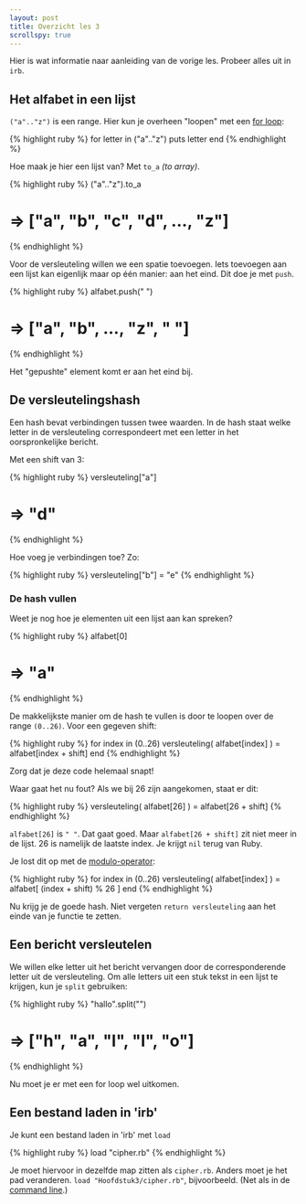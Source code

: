 ```yaml
---
layout: post
title: Overzicht les 3
scrollspy: true
---
```


Hier is wat informatie naar aanleiding van de vorige les. Probeer alles uit in `irb`.

## Het alfabet in een lijst

`("a".."z")` is een range. Hier kun je overheen "loopen" met een [for loop](/hoofdstuk3/#for_loops):

{% highlight ruby %}
for letter in ("a".."z")
    puts letter
end
{% endhighlight %}

Hoe maak je hier een lijst van? Met `to_a` *(to array)*.

{% highlight ruby %}
("a".."z").to_a
# => ["a", "b", "c", "d", ..., "z"]
{% endhighlight %}

Voor de versleuteling willen we een spatie toevoegen. Iets toevoegen aan een lijst kan eigenlijk maar op één manier: aan het eind. Dit doe je met `push`.

{% highlight ruby %}
alfabet.push(" ")
# => ["a", "b", ..., "z", " "]
{% endhighlight %}

Het "gepushte" element komt er aan het eind bij.

## De versleutelingshash

Een hash bevat verbindingen tussen twee waarden. In de hash staat welke letter in de versleuteling correspondeert met een letter in het oorspronkelijke bericht.

Met een shift van 3:

{% highlight ruby %}
versleuteling["a"]
# => "d"
{% endhighlight %}

Hoe voeg je verbindingen toe? Zo:

{% highlight ruby %}
versleuteling["b"] = "e"
{% endhighlight %}

### De hash vullen

Weet je nog hoe je elementen uit een lijst aan kan spreken?

{% highlight ruby %}
alfabet[0]
# => "a" 
{% endhighlight %}

De makkelijkste manier om de hash te vullen is door te loopen over de range `(0..26)`. Voor een gegeven shift:

{% highlight ruby %}
for index in (0..26)
    versleuteling( alfabet[index] ) = alfabet[index + shift]
end 
{% endhighlight %}

Zorg dat je deze code helemaal snapt!

Waar gaat het nu fout? Als we bij 26 zijn aangekomen, staat er dit:

{% highlight ruby %}
versleuteling( alfabet[26] ) = alfabet[26 + shift]
{% endhighlight %}

`alfabet[26]` is `" "`. Dat gaat goed. Maar `alfabet[26 + shift]` zit niet meer in de lijst. 26 is namelijk de laatste index. Je krijgt `nil` terug van Ruby.

Je lost dit op met de [modulo-operator](/hoofdstuk2/#de_modulooperator):

{% highlight ruby %}
for index in (0..26)
    versleuteling( alfabet[index] ) = alfabet[ (index + shift) % 26 ]
end 
{% endhighlight %}

Nu krijg je de goede hash. Niet vergeten `return versleuteling` aan het einde van je functie te zetten.

## Een bericht versleutelen
We willen elke letter uit het bericht vervangen door de corresponderende letter uit de versleuteling. Om alle letters uit een stuk tekst in een lijst te krijgen, kun je `split` gebruiken:

{% highlight ruby %}
"hallo".split("")
# => ["h", "a", "l", "l", "o"]
{% endhighlight %}

Nu moet je er met een for loop wel uitkomen.

## Een bestand laden in 'irb'
Je kunt een bestand laden in 'irb' met `load`

{% highlight ruby %}
load "cipher.rb"
{% endhighlight %}

Je moet hiervoor in dezelfde map zitten als `cipher.rb`. Anders moet je het pad veranderen. `load "Hoofdstuk3/cipher.rb"`, bijvoorbeeld. (Net als in de [command line](/command_line).)


